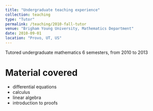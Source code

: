 ```yaml
---
title: "Undergraduate teaching experience"
collection: teaching
type: "Tutor"
permalink: /teaching/2010-fall-tutor
venue: "Brigham Young University, Mathematics Department"
date: 2010-09-01
location: "Provo, UT, US"
---
```


Tutored undergraduate mathematics 6 semesters, from 2010 to 2013

Material covered
==========
* differential equations
* calculus
* linear algebra
* introduction to proofs
